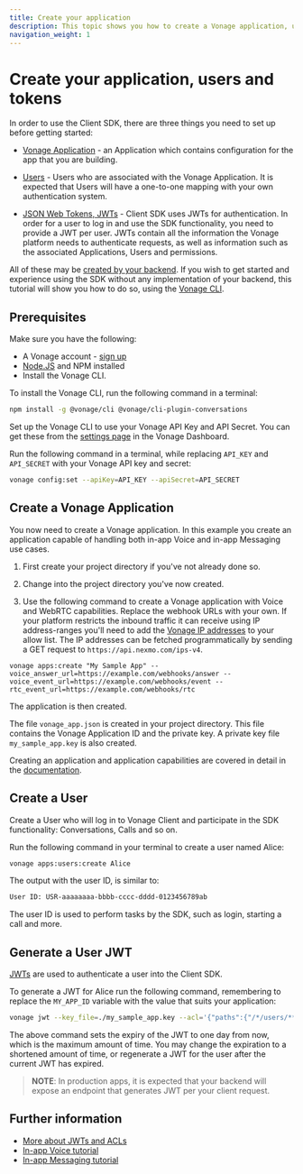 ```yaml
---
title: Create your application
description: This topic shows you how to create a Vonage application, users and tokens.
navigation_weight: 1
---
```


# Create your application, users and tokens

In order to use the Client SDK, there are three things you need to set up before getting started:

* [Vonage Application](/application/overview) - an Application which contains configuration for the app that you are building.

* [Users](/conversation/concepts/user) - Users who are associated with the Vonage Application. It is expected that Users will have a one-to-one mapping with your own authentication system.

* [JSON Web Tokens, JWTs](https://jwt.io/) - Client SDK uses JWTs for authentication. In order for a user to log in and use the SDK functionality, you need to provide a JWT per user. JWTs contain all the information the Vonage platform needs to authenticate requests, as well as information such as the associated Applications, Users and permissions.

All of these may be [created by your backend](/conversation/overview). 
If you wish to get started and experience using the SDK without any implementation of your backend, this tutorial will show you how to do so, using the [Vonage CLI](https://github.com/vonage/vonage-cli).

## Prerequisites

Make sure you have the following:

* A Vonage account - [sign up](https://ui.idp.vonage.com/ui/auth/registration?icid=tryitfree_adpdocs_nexmodashbdfreetrialsignup_inpagelink)
* [Node.JS](https://nodejs.org/en/download/) and NPM installed
* Install the Vonage CLI.

To install the Vonage CLI, run the following command in a terminal:

```bash
npm install -g @vonage/cli @vonage/cli-plugin-conversations
```

Set up the Vonage CLI to use your Vonage API Key and API Secret. You can get these from the [settings page](https://dashboard.nexmo.com/settings) in the Vonage Dashboard.

Run the following command in a terminal, while replacing `API_KEY` and `API_SECRET` with your Vonage API key and secret:

```bash
vonage config:set --apiKey=API_KEY --apiSecret=API_SECRET
```

## Create a Vonage Application

You now need to create a Vonage application. In this example you create an application capable of handling both in-app Voice and in-app Messaging use cases.

1) First create your project directory if you've not already done so.

2) Change into the project directory you've now created.

3) Use the following command to create a Vonage application with Voice and WebRTC capabilities. Replace the webhook URLs with your own. If your platform restricts the inbound traffic it can receive using IP address-ranges you'll need to add the [Vonage IP addresses](https://help.nexmo.com/hc/en-us/articles/360035471331) to your allow list. The IP addresses can be fetched programmatically by sending a GET request to `https://api.nexmo.com/ips-v4`.

``` shell
vonage apps:create "My Sample App" --voice_answer_url=https://example.com/webhooks/answer --voice_event_url=https://example.com/webhooks/event --rtc_event_url=https://example.com/webhooks/rtc
```

The application is then created.

The file `vonage_app.json` is created in your project directory. This file contains the Vonage Application ID and the private key. A private key file `my_sample_app.key` is also created.

Creating an application and application capabilities are covered in detail in the [documentation](/application/overview).

## Create a User

Create a User who will log in to Vonage Client and participate in the SDK functionality: Conversations, Calls and so on.

Run the following command in your terminal to create a user named Alice: 

```bash
vonage apps:users:create Alice
```

The output with the user ID, is similar to:

```sh
User ID: USR-aaaaaaaa-bbbb-cccc-dddd-0123456789ab
```

The user ID is used to perform tasks by the SDK, such as login, starting a call and more.

## Generate a User JWT

[JWTs](https://jwt.io) are used to authenticate a user into the Client SDK.

To generate a JWT for Alice run the following command, remembering to replace the `MY_APP_ID` variable with the value that suits your application:

```bash
vonage jwt --key_file=./my_sample_app.key --acl='{"paths":{"/*/users/**":{},"/*/conversations/**":{},"/*/sessions/**":{},"/*/devices/**":{},"/*/image/**":{},"/*/media/**":{},"/*/applications/**":{},"/*/push/**":{},"/*/knocking/**":{},"/*/legs/**":{}}}' --subject=Alice --app_id=MY_APP_ID
```

The above command sets the expiry of the JWT to one day from now, which is the maximum amount of time. You may change the expiration to a shortened amount of time, or regenerate a JWT for the user after the current JWT has expired.

> **NOTE**: In production apps, it is expected that your backend will expose an endpoint that generates JWT per your client request.

## Further information

* [More about JWTs and ACLs](/conversation/guides/jwt-acl)
* [In-app Voice tutorial](/client-sdk/tutorials/app-to-phone/introduction)
* [In-app Messaging tutorial](/client-sdk/tutorials/in-app-messaging/introduction)
